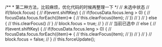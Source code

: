 
/**
    * 第二种方法，比较麻烦，优化代码的时候再整理一下
    */
// 未选中状态
// if(!block.focus) {
//     if(event.shiftKey) {
//         if(focusData.focus.leng > 0) {
//             focusData.focus.forEach((item)=> {
//                 this.clearFocus(item);
//             })
//         }
//     } else {
//         this.clearFocus()
//     }
//     block.focus = true;
// }
// // 当前已选中 
// else {
//     if(event.shiftKey) {
//         if(focusData.focus.leng > 0) {
//             focusData.focus.forEach((item)=> {
//                 this.clearFocus(item);
//             })
//         }
//     }
//     block.focus = false;
// }
// this.forceUpdate();